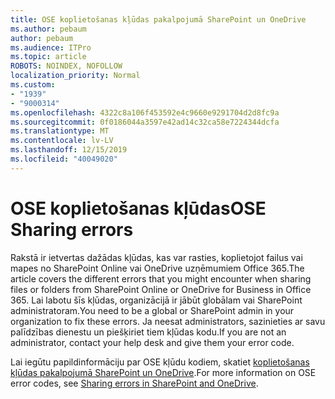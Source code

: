 ```yaml
---
title: OSE koplietošanas kļūdas pakalpojumā SharePoint un OneDrive
ms.author: pebaum
author: pebaum
ms.audience: ITPro
ms.topic: article
ROBOTS: NOINDEX, NOFOLLOW
localization_priority: Normal
ms.custom:
- "1939"
- "9000314"
ms.openlocfilehash: 4322c8a106f453592e4c9660e9291704d2d8fc9a
ms.sourcegitcommit: 0f0186044a3597e42ad14c32ca58e7224344dcfa
ms.translationtype: MT
ms.contentlocale: lv-LV
ms.lasthandoff: 12/15/2019
ms.locfileid: "40049020"
---
```

# <a name="ose-sharing-errors"></a><span data-ttu-id="86712-102">OSE koplietošanas kļūdas</span><span class="sxs-lookup"><span data-stu-id="86712-102">OSE Sharing errors</span></span>

<span data-ttu-id="86712-103">Rakstā ir ietvertas dažādas kļūdas, kas var rasties, koplietojot failus vai mapes no SharePoint Online vai OneDrive uzņēmumiem Office 365.</span><span class="sxs-lookup"><span data-stu-id="86712-103">The article covers the different errors that you might encounter when sharing files or folders from SharePoint Online or OneDrive for Business in Office 365.</span></span> <span data-ttu-id="86712-104">Lai labotu šīs kļūdas, organizācijā ir jābūt globālam vai SharePoint administratoram.</span><span class="sxs-lookup"><span data-stu-id="86712-104">You need to be a global or SharePoint admin in your organization to fix these errors.</span></span> <span data-ttu-id="86712-105">Ja neesat administrators, sazinieties ar savu palīdzības dienestu un piešķiriet tiem kļūdas kodu.</span><span class="sxs-lookup"><span data-stu-id="86712-105">If you are not an administrator, contact your help desk and give them your error code.</span></span>

<span data-ttu-id="86712-106">Lai iegūtu papildinformāciju par OSE kļūdu kodiem, skatiet [koplietošanas kļūdas pakalpojumā SharePoint un OneDrive](https://docs.microsoft.com/sharepoint/sharepoint-onedrive-error-message).</span><span class="sxs-lookup"><span data-stu-id="86712-106">For more information on OSE error codes, see [Sharing errors in SharePoint and OneDrive](https://docs.microsoft.com/sharepoint/sharepoint-onedrive-error-message).</span></span>
